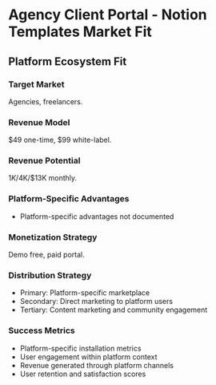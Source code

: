 # Agency Client Portal - Notion Templates Market Fit

## Platform Ecosystem Fit

### Target Market
Agencies, freelancers.

### Revenue Model
$49 one-time, $99 white-label.

### Revenue Potential
$1K/$4K/$13K monthly.

### Platform-Specific Advantages
- Platform-specific advantages not documented

### Monetization Strategy
Demo free, paid portal.

### Distribution Strategy
- Primary: Platform-specific marketplace
- Secondary: Direct marketing to platform users
- Tertiary: Content marketing and community engagement

### Success Metrics
- Platform-specific installation metrics
- User engagement within platform context
- Revenue generated through platform channels
- User retention and satisfaction scores
